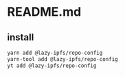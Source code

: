 # README.md

    

## install

```bash
yarn add @lazy-ipfs/repo-config
yarn-tool add @lazy-ipfs/repo-config
yt add @lazy-ipfs/repo-config
```

